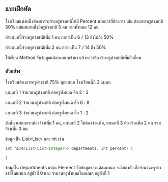 
## แบบฝึกหัด

โรงเรียนแห่งหนึ่งต้องการจะจ้างครูต่างชาติให้มี Percent มากกว่าที่ต้องการ
เช่น ต้องการครูต่างชาติ 50% แต่แผนกหนึ่งมีครูต่างชาติ 5 คน จากทั้งหมด 12 คน

ถ้าแผนกนี้จ้างครูต่างชาติเพิ่ม 1 คน กลายเป็น 6 / 13 ยังไม่ถึง 50%

ถ้าแผนกนี้จ้างครูต่างชาติเพิ่ม 2 คน กลายเป็น 7 / 14 ถึง 50%

ให้เขียน Method รับข้อมูลแต่ละแผนกเข้ามา แล้วหาว่าต้องจ้างครูต่างชาติเพิ่มอีกกี่คน

### ตัวอย่าง

โรงเรียนต้องการครูต่างชาติ 75% ทุกแผนก โรงเรียนนี้มี 3 แผนก 

แผนกที่ 1 จำนวนครูต่างชาติ ต่อครูทั้งหมด คือ 2 : 3

แผนกที่ 2 จำนวนครูต่างชาติ ต่อครูทั้งหมด คือ 6 : 8

แผนกที่ 3 จำนวนครูต่างชาติ ต่อครูทั้งหมด คือ 1 : 2

ดังนั้น แผนกแรกต้องจ้างเพิ่ม 1 คน, แผนกที่ 2 ไม่ต้องจ้างเพิ่ม, แผนกที่ 3 ต้องจ้างเพิ่ม 2 คน
รวมจ้างเพิ่ม 3 คน

ข้อมูลเป็น List<List<Integer>> และ int เช่น
```java
int hire(List<List<Integer>> departments, int percent) {

}
```
ข้อมูลใน departments แต่ละ Element คือข้อมูลของแต่ละแผนก 
จะมีสองตัว คือจำนวนครูต่างชาติในแผนก อยู่ตัวที่ 0
และ จำนวนครูทั้งหมดในแผนก อยู่ตัวที่ 1
